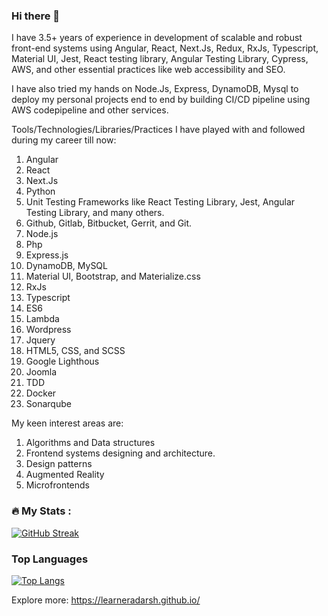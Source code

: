 ### Hi there 👋

I have 3.5+ years of experience in development of scalable and robust front-end systems using Angular, React, Next.Js, Redux, RxJs, Typescript, Material UI, Jest, React testing library, Angular Testing Library, Cypress, AWS, and other essential practices like web accessibility and SEO.

 I have also tried my hands on Node.Js, Express, DynamoDB, Mysql to deploy my personal projects end to end by building CI/CD pipeline using AWS codepipeline and other services.


Tools/Technologies/Libraries/Practices I have played with and followed during my career till now:
1. Angular
2. React
3. Next.Js
4. Python
5. Unit Testing Frameworks like React Testing Library, Jest, Angular Testing Library, and many others.
6. Github, Gitlab, Bitbucket, Gerrit, and Git.
7. Node.js
8. Php
9. Express.js
10. DynamoDB, MySQL
11. Material UI, Bootstrap, and Materialize.css
12. RxJs
13. Typescript
14. ES6
15. Lambda
16. Wordpress
17. Jquery
18. HTML5, CSS, and SCSS
19. Google Lighthous
20. Joomla
21. TDD
22. Docker
23. Sonarqube

My keen interest areas are:
1. Algorithms and Data structures
2. Frontend systems designing and architecture.
3. Design patterns
4. Augmented Reality
5. Microfrontends


### :fire: My Stats :
[![GitHub Streak](https://github-readme-streak-stats.herokuapp.com?user=learneradarsh&theme=dark&hide_border=true&date_format=M%20j%5B%2C%20Y%5D)](https://git.io/streak-stats)


### Top Languages
[![Top Langs](https://github-readme-stats.vercel.app/api/top-langs/?username=learneradarsh)](https://github.com/learneradarsh/github-readme-stats)



Explore more:
https://learneradarsh.github.io/


